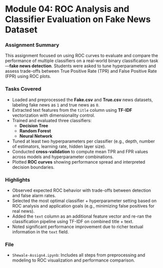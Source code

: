 # Module 04: ROC Analysis and Classifier Evaluation on Fake News Dataset

### Assignment Summary
This assignment focused on using ROC curves to evaluate and compare the performance of multiple classifiers on a real-world binary classification task—**fake news detection**. Students were asked to tune hyperparameters and assess trade-offs between True Positive Rate (TPR) and False Positive Rate (FPR) using ROC plots.

### Tasks Covered
- Loaded and preprocessed the **Fake.csv** and **True.csv** news datasets, labeling fake news as `1` and true news as `0`.
- Extracted text features from the `title` column using **TF-IDF** vectorization with dimensionality control.
- Trained and evaluated three classifiers:
  - **Decision Tree**
  - **Random Forest**
  - **Neural Network**
- Tuned at least two hyperparameters per classifier (e.g., depth, number of estimators, learning rate, hidden layer size).
- Conducted **cross-validation** to compute mean TPR and FPR values across models and hyperparameter combinations.
- Plotted **ROC curves** showing performance spread and interpreted decision boundaries.

### Highlights
- Observed expected ROC behavior with trade-offs between detection and false alarm rates.
- Selected the most optimal classifier + hyperparameter setting based on ROC analysis and application goals (e.g., minimizing false positives for real news).
- Added the `text` column as an additional feature vector and re-ran the classification pipeline using TF-IDF on combined title + text.
- Noted significant performance improvement due to richer textual information in the `text` field.

### File
- `Shewale-Assign4.ipynb`: Includes all steps from preprocessing and modeling to ROC visualization and performance comparison.

